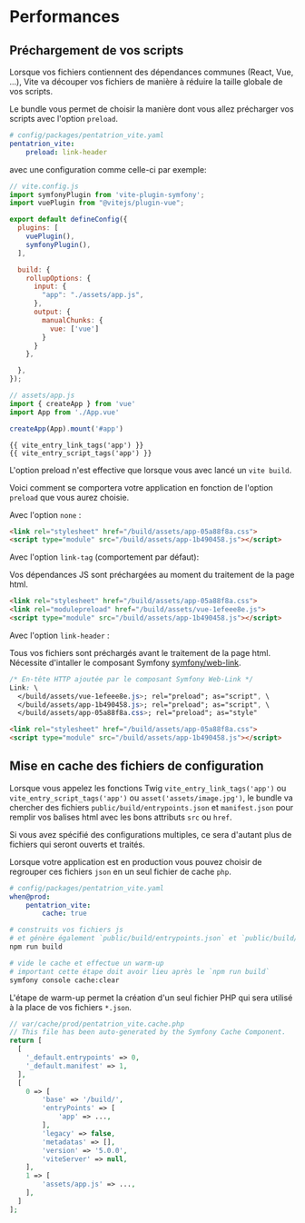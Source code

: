 # Performances

## Préchargement de vos scripts

Lorsque vos fichiers contiennent des dépendances communes (React, Vue, ...), Vite va découper vos fichiers de manière à réduire la taille globale de vos scripts.

Le bundle vous permet de choisir la manière dont vous allez précharger vos scripts avec l'option `preload`.

```yaml
# config/packages/pentatrion_vite.yaml
pentatrion_vite:
    preload: link-header
```


avec une configuration comme celle-ci par exemple:

```js
// vite.config.js
import symfonyPlugin from 'vite-plugin-symfony';
import vuePlugin from "@vitejs/plugin-vue";

export default defineConfig({
  plugins: [
    vuePlugin(),
    symfonyPlugin(),
  ],

  build: {
    rollupOptions: {
      input: {
        "app": "./assets/app.js",
      },
      output: {
        manualChunks: {
          vue: ['vue']
        }
      }
    },

  },
});
```

```js
// assets/app.js
import { createApp } from 'vue'
import App from './App.vue'

createApp(App).mount('#app')
```
```twig
{{ vite_entry_link_tags('app') }}
{{ vite_entry_script_tags('app') }}
```

L'option preload n'est effective que lorsque vous avec lancé un `vite build`.

Voici comment se comportera votre application en fonction de l'option `preload` que vous aurez choisie.


Avec l'option `none` :

```html
<link rel="stylesheet" href="/build/assets/app-05a88f8a.css">
<script type="module" src="/build/assets/app-1b490458.js"></script>
```

Avec l'option `link-tag` (comportement par défaut):

Vos dépendances JS sont préchargées au moment du traitement de la page html.

```html
<link rel="stylesheet" href="/build/assets/app-05a88f8a.css">
<link rel="modulepreload" href="/build/assets/vue-1efeee8e.js">
<script type="module" src="/build/assets/app-1b490458.js"></script>
```

Avec l'option `link-header` :

Tous vos fichiers sont préchargés avant le traitement de la page html. Nécessite d'intaller le composant Symfony [symfony/web-link](https://github.com/symfony/web-link).
```css
/* En-tête HTTP ajoutée par le composant Symfony Web-Link */
Link: \
  </build/assets/vue-1efeee8e.js>; rel="preload"; as="script", \
  </build/assets/app-1b490458.js>; rel="preload"; as="script", \
  </build/assets/app-05a88f8a.css>; rel="preload"; as="style"
```
```html
<link rel="stylesheet" href="/build/assets/app-05a88f8a.css">
<script type="module" src="/build/assets/app-1b490458.js"></script>
```


## Mise en cache des fichiers de configuration

Lorsque vous appelez les fonctions Twig `vite_entry_link_tags('app')` ou `vite_entry_script_tags('app')` ou `asset('assets/image.jpg')`, le bundle va chercher des fichiers `public/build/entrypoints.json` et `manifest.json` pour remplir vos balises html avec les bons attributs `src` ou `href`.

Si vous avez spécifié des configurations multiples, ce sera d'autant plus de fichiers qui seront ouverts et traités.

Lorsque votre application est en production vous pouvez choisir de regrouper ces fichiers `json` en un seul fichier de cache `php`.

```yaml
# config/packages/pentatrion_vite.yaml
when@prod:
    pentatrion_vite:
        cache: true
```

```bash
# construits vos fichiers js
# et génère également `public/build/entrypoints.json` et `public/build/manifest.json`
npm run build

# vide le cache et effectue un warm-up
# important cette étape doit avoir lieu après le `npm run build`
symfony console cache:clear
```

L'étape de warm-up permet la création d'un seul fichier PHP qui sera utilisé à la place de vos fichiers `*.json`.

```php
// var/cache/prod/pentatrion_vite.cache.php
// This file has been auto-generated by the Symfony Cache Component.
return [
  [
    '_default.entrypoints' => 0,
    '_default.manifest' => 1,
  ],
  [
    0 => [
        'base' => '/build/',
        'entryPoints' => [
            'app' => ...,
        ],
        'legacy' => false,
        'metadatas' => [],
        'version' => '5.0.0',
        'viteServer' => null,
    ],
    1 => [
        'assets/app.js' => ...,
    ],
  ]
];
```
